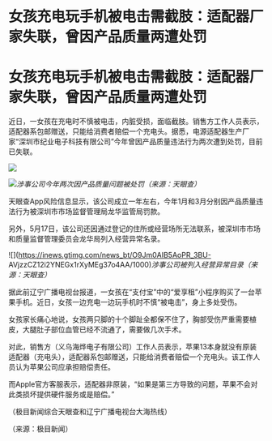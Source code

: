 # 女孩充电玩手机被电击需截肢：适配器厂家失联，曾因产品质量两遭处罚

# 女孩充电玩手机被电击需截肢：适配器厂家失联，曾因产品质量两遭处罚

近日，一女孩在充电时不慎被电击，内脏受损，面临截肢。销售方工作人员表示，适配器系包邮赠送，只能给消费者赔偿一个充电头。据悉，电源适配器生产厂家“深圳市纪业电子科技有限公司”今年曾因产品质量违法行为两次遭到处罚，目前已失联。

![](https://inews.gtimg.com/om_bt/Oqsm9nG89bxmQJR30Ln69FJs2iefnnY5oFuj3pANuQ5ukAA/1000)

![](https://inews.gtimg.com/om_bt/OExetPsJcQQ9mF6u79aW73oTCTWlLK05GiO1qL9jJwrrAAA/1000)_涉事公司今年两次因产品质量问题被处罚（来源：天眼查）_

天眼查App风险信息显示，该公司成立一年左右，今年1月和3月分别因产品质量违法行为被深圳市市场监督管理局龙华监管局罚款。

另外，5月17日，该公司还因通过登记的住所或经营场所无法联系，被深圳市市场和质量监督管理委员会龙华局列入经营异常名录。

![](https://inews.gtimg.com/news_bt/O9Jm0AIB5AoPR_3BU-
AVjzzCZ12i2YNEGx1rXyMEg37o4AA/1000)_涉事公司被列入经营异常目录（来源：天眼查）_

据此前辽宁广播电视台报道，一女孩在“支付宝”中的“爱享租”小程序购买了一台苹果手机。近日，女孩一边充电一边玩手机时不慎“被电击”，身上多处受伤。

女孩家长痛心地说，女孩两只脚的十个脚趾全都保不住了，胸部受伤严重需要植皮，大腿肚子部位血管已经不流通了，需要做几次手术。

对此，销售方（义乌海烨电子有限公司）工作人员表示，苹果13本身就没有原装适配器（充电头），适配器系包邮赠送，只能给消费者赔偿一个充电头。该工作人员认为苹果公司应承担赔偿责任。

而Apple官方客服表示，适配器非原装，“如果是第三方导致的问题，苹果不会对此类损坏提供硬件服务或是赔偿。”

（极目新闻综合天眼查和辽宁广播电视台大海热线）

（来源：极目新闻）

